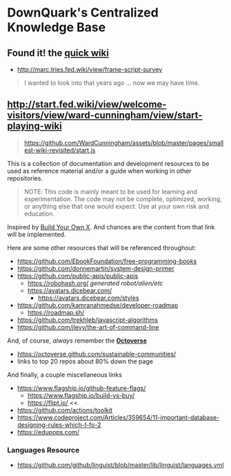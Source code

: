 # DownQuark's Centralized Knowledge Base
## Found it! the [quick wiki](http://marc.tries.fed.wiki/view/c2-for-me/ward.eu.wiki.org/c2-for-me)
- http://marc.tries.fed.wiki/view/frame-script-survey
> I wanted to look into that years ago ... now we may have time.
## http://start.fed.wiki/view/welcome-visitors/view/ward-cunningham/view/start-playing-wiki
> https://github.com/WardCunningham/assets/blob/master/pages/smallest-wiki-revisited/start.js

This is a collection of documentation and development resources to be used as reference material and/or a guide when working in other repositories.

> NOTE: This code is mainly meant to be used for learning and experimentation. The code may not be complete, optimized, working, or anything else that one would expect.
> Use at your own risk and education.

Inspired by [Build Your Own X](https://github.com/danistefanovic/build-your-own-x). And chances are the content from that link will be implemented.

Here are some other resources that will be referenced throughout:
- https://github.com/EbookFoundation/free-programming-books
- https://github.com/donnemartin/system-design-primer
- https://github.com/public-apis/public-apis
  - https://robohash.org/ _generated robot/alien/etc_
  - https://avatars.dicebear.com/
    - https://avatars.dicebear.com/styles
- https://github.com/kamranahmedse/developer-roadmap
  - https://roadmap.sh/
- https://github.com/trekhleb/javascript-algorithms
- https://github.com/jlevy/the-art-of-command-line

And, of course, _always_ remember the **[Octoverse](https://octoverse.github.com/)**
 - https://octoverse.github.com/sustainable-communities/
  - links to top 20 repos about 80% down the page


And finally, a couple miscellaneous links
- https://www.flagship.io/github-feature-flags/
  - https://www.flagship.io/build-vs-buy/
  - https://flipt.io/ <<
-  https://github.com/actions/toolkit
-  https://www.codeproject.com/Articles/359654/11-important-database-designing-rules-which-I-fo-2
- https://edupops.com/

### Languages Resource
- https://github.com/github/linguist/blob/master/lib/linguist/languages.yml